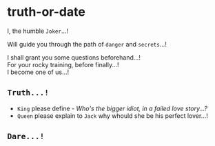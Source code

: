 # truth-or-date

I, the humble `Joker`...!

Will guide you through the path of `danger` and `secrets`...!

I shall grant you some questions beforehand...!  
For your rocky training, before finally...!  
I become one of us...!

## `Truth...!`
  - `King` please define - *Who's the bigger idiot, in a failed love story...?*
  - `Queen` please explain to `Jack` why whould she be his perfect lover...!

## `Dare...!`
